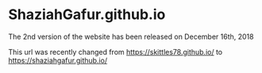 # ShaziahGafur.github.io
The 2nd version of the website has been released on December 16th, 2018

This url was recently changed from https://skittles78.github.io/ to https://shaziahgafur.github.io/

